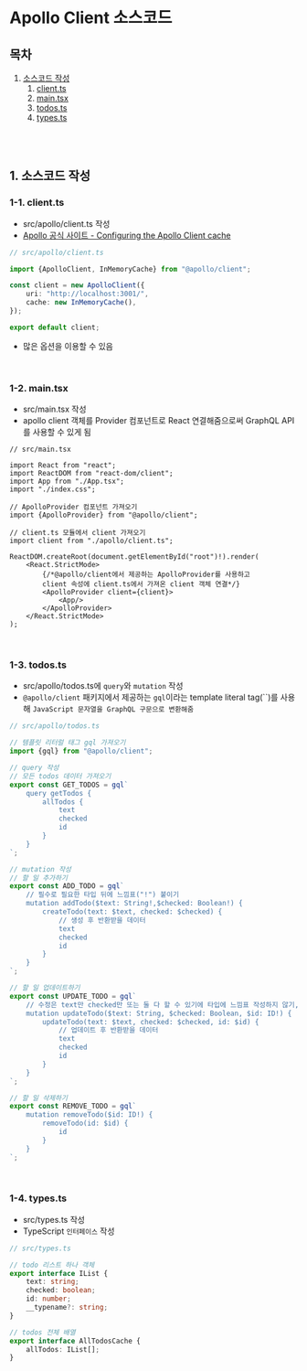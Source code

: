 # Apollo Client 소스코드

## 목차

1. [소스코드 작성](#1-소스코드-작성)
    1. [client.ts](#1-1-clientts)
    2. [main.tsx](#1-2-maintsx)
    3. [todos.ts](#1-3-todosts)
    4. [types.ts](#1-4-typests)

<br/>
<br/>

## 1. 소스코드 작성

### 1-1. client.ts

- src/apollo/client.ts 작성
- [Apollo 공식 사이트 - Configuring the Apollo Client cache](https://www.apollographql.com/docs/react/caching/cache-configuration/)

```ts
// src/apollo/client.ts

import {ApolloClient, InMemoryCache} from "@apollo/client";

const client = new ApolloClient({
    uri: "http://localhost:3001/",
    cache: new InMemoryCache(),
});

export default client;
```

- 많은 옵션을 이용할 수 있음

<br/>

### 1-2. main.tsx

- src/main.tsx 작성
- apollo client 객체를 Provider 컴포넌트로 React 연결해줌으로써 GraphQL API를 사용할 수 있게 됨

```tsx
// src/main.tsx

import React from "react";
import ReactDOM from "react-dom/client";
import App from "./App.tsx";
import "./index.css";

// ApolloProvider 컴포넌트 가져오기
import {ApolloProvider} from "@apollo/client";

// client.ts 모듈에서 client 가져오기
import client from "./apollo/client.ts";

ReactDOM.createRoot(document.getElementById("root")!).render(
    <React.StrictMode>
        {/*@apollo/client에서 제공하는 ApolloProvider를 사용하고
        client 속성에 client.ts에서 가져온 client 객체 연결*/}
        <ApolloProvider client={client}>
            <App/>
        </ApolloProvider>
    </React.StrictMode>
);
```

<br/>

### 1-3. todos.ts

- src/apollo/todos.ts에 `query`와 `mutation` 작성
- `@apollo/client` 패키지에서 제공하는 `gql`이라는 template literal tag(``)를 사용해 `JavaScript 문자열을 GraphQL 구문으로 변환해줌`

```ts
// src/apollo/todos.ts

// 템플릿 리터럴 태그 gql 가져오기
import {gql} from "@apollo/client";

// query 작성
// 모든 todos 데이터 가져오기
export const GET_TODOS = gql`
    query getTodos {
        allTodos {
            text
            checked
            id
        }
    }
`;

// mutation 작성
// 할 일 추가하기
export const ADD_TODO = gql`
    // 필수로 필요한 타입 뒤에 느낌표("!") 붙이기
    mutation addTodo($text: String!,$checked: Boolean!) {
        createTodo(text: $text, checked: $checked) {
            // 생성 후 반환받을 데이터
            text
            checked
            id
        }
    }
`;

// 할 일 업데이트하기
export const UPDATE_TODO = gql`
    // 수정은 text만 checked만 또는 둘 다 할 수 있기에 타입에 느낌표 작성하지 않기, id는 필수
    mutation updateTodo($text: String, $checked: Boolean, $id: ID!) {
        updateTodo(text: $text, checked: $checked, id: $id) {
            // 업데이트 후 반환받을 데이터
            text
            checked
            id
        }
    }
`;

// 할 일 삭제하기
export const REMOVE_TODO = gql`
    mutation removeTodo($id: ID!) {
        removeTodo(id: $id) {
            id
        }
    }
`;
```

<br/>

### 1-4. types.ts

- src/types.ts 작성
- TypeScript `인터페이스` 작성

```ts
// src/types.ts

// todo 리스트 하나 객체
export interface IList {
    text: string;
    checked: boolean;
    id: number;
    __typename?: string;
}

// todos 전체 배열
export interface AllTodosCache {
    allTodos: IList[];
}
```